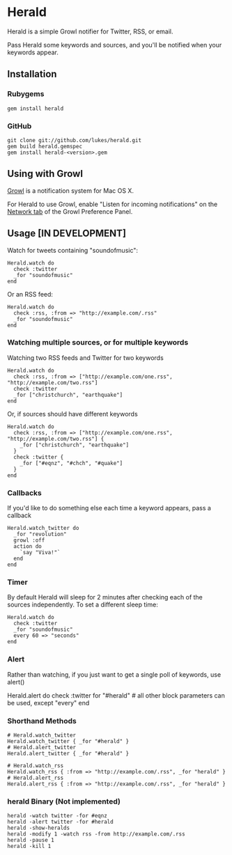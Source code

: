 Herald
====

Herald is a simple Growl notifier for Twitter, RSS, or email. 

Pass Herald some keywords and sources, and you'll be notified when your keywords appear.

Installation
------------

### Rubygems

    gem install herald

### GitHub

    git clone git://github.com/lukes/herald.git
    gem build herald.gemspec
    gem install herald-<version>.gem


Using with Growl
----------------

[Growl](http://growl.info/) is a notification system for Mac OS X.

For Herald to use Growl, enable "Listen for incoming notifications" on the [Network tab](http://growl.info/documentation/exploring-preferences.php) of the Growl Preference Panel.

Usage [IN DEVELOPMENT]
----------------------

Watch for tweets containing "soundofmusic":

    Herald.watch do
      check :twitter
      _for "soundofmusic"
    end
    
Or an RSS feed:

    Herald.watch do
      check :rss, :from => "http://example.com/.rss"
      _for "soundofmusic"
    end
  
### Watching multiple sources, or for multiple keywords

Watching two RSS feeds and Twitter for two keywords

    Herald.watch do
      check :rss, :from => ["http://example.com/one.rss", "http://example.com/two.rss"]
      check :twitter
      _for ["christchurch", "earthquake"]
    end

Or, if sources should have different keywords

    Herald.watch do
      check :rss, :from => ["http://example.com/one.rss", "http://example.com/two.rss"] {
        _for ["christchurch", "earthquake"]
      }
      check :twitter {
        _for ["#eqnz", "#chch", "#quake"] 
      }
    end
    

### Callbacks

If you'd like to do something else each time a keyword appears, pass a callback

    Herald.watch_twitter do
      _for "revolution"
      growl :off
      action do
        `say "Viva!"`
      end
    end
    

### Timer

By default Herald will sleep for 2 minutes after checking each of the sources independently. 
To set a different sleep time:

    Herald.watch do
      check :twitter
      _for "soundofmusic"
      every 60 => "seconds"
    end
        
### Alert

Rather than watching, if you just want to get a single poll of keywords, use alert()

  Herald.alert do
    check :twitter
    for "#herald"
    # all other block parameters can be used, except "every"
  end
        
### Shorthand Methods

    # Herald.watch_twitter
    Herald.watch_twitter { _for "#herald" }
    # Herald.alert_twitter
    Herald.alert_twitter { _for "#herald" }
    
    # Herald.watch_rss
    Herald.watch_rss { :from => "http://example.com/.rss", _for "herald" }
    # Herald.alert_rss
    Herald.alert_rss { :from => "http://example.com/.rss", _for "herald" }

### herald Binary (Not implemented)

    herald -watch twitter -for #eqnz
    herald -alert twitter -for #herald
    herald -show-heralds
    herald -modify 1 -watch rss -from http://example.com/.rss
    herald -pause 1
    herald -kill 1
